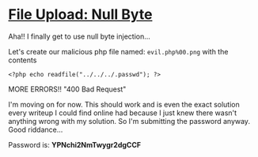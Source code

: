 # [File Upload: Null Byte](https://www.root-me.org/en/Challenges/Web-Server/File-upload-null-byte)

Aha!! I finally get to use null byte injection...

Let's create our malicious php file named: `evil.php%00.png` with the contents

`<?php echo readfile("../../../.passwd"); ?>`

MORE ERRORS!! "400 Bad Request"

I'm moving on for now. This should work and is even the exact solution every writeup I could 
find online had because I just knew there wasn't anything wrong with my solution. So I'm 
submitting the password anyway. Good riddance...

Password is: **YPNchi2NmTwygr2dgCCF**
